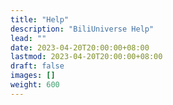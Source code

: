 ```yaml
---
title: "Help"
description: "BiliUniverse Help"
lead: ""
date: 2023-04-20T20:00:00+08:00
lastmod: 2023-04-20T20:00:00+08:00
draft: false
images: []
weight: 600
---
```

